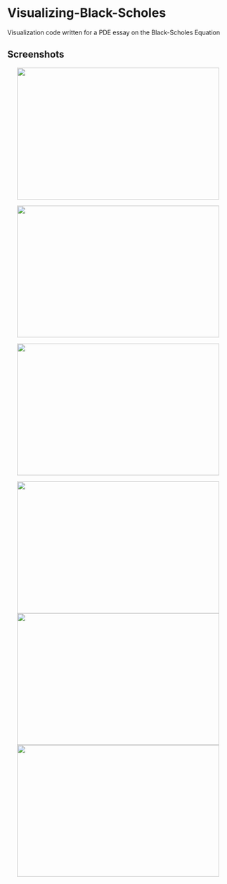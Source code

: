 # Visualizing-Black-Scholes
Visualization code written for a PDE essay on the Black-Scholes Equation

## Screenshots

<p align="center">
  <img width="460" height="300" src="https://github.com/graysoncroom/Visualizing-Black-Scholes/assets/22580034/46d40bfa-320a-4993-93f9-2779f4e34e97">
</p>

<p align="center">
  <img width="460" height="300" src="https://github.com/graysoncroom/Visualizing-Black-Scholes/assets/22580034/c4224613-db78-40bb-8395-f6fc3547d5f1">
</p>

<p align="center">
  <img width="460" height="300" src="https://github.com/graysoncroom/Visualizing-Black-Scholes/assets/22580034/a76f5ff7-c600-4792-b2d8-7f00aaa26583">
</p>

<p align="center">
  <img width="460" height="300" src="https://github.com/graysoncroom/Visualizing-Black-Scholes/assets/22580034/b5a801df-d465-4e43-99f2-a0edb5073bcc">
  <img width="460" height="300" src="https://github.com/graysoncroom/Visualizing-Black-Scholes/assets/22580034/825c3d14-6568-40ca-bd70-a9ac157121dd">
  <img width="460" height="300" src="https://github.com/graysoncroom/Visualizing-Black-Scholes/assets/22580034/c3e8d5b4-837b-423e-8b06-5ce10f165690">
</p>
